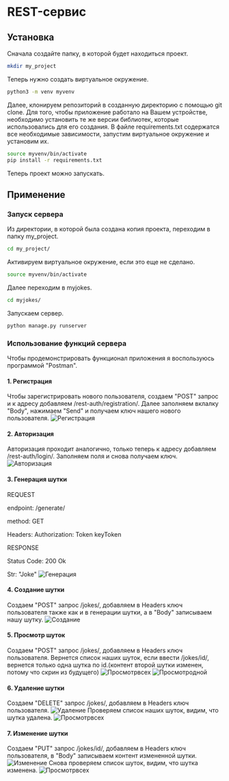 # REST-сервис
## Установка
Сначала создайте папку, в которой будет находиться проект.
```bash
mkdir my_project
```
Теперь нужно создать виртуальное окружение.
```bash
python3 -m venv myvenv
```
Далее, клонируем репозиторий в созданную директорию с помощью git clone. Для того, чтобы приложение работало на Вашем устройстве, необходимо установить те же версии библиотек, которые использовались для его создания. В файле requirements.txt содержатся все необходимые зависимости, запустим виртуальное окружение и установим их.
```bash
source myvenv/bin/activate
pip install -r requirements.txt
```
Теперь проект можно запускать.

## Применение
### Запуск сервера
Из директории, в которой была создана копия проекта, переходим в папку my_project.
```bash
cd my_project/
```
Активируем виртуальное окружение, если это еще не сделано.
```bash
source myvenv/bin/activate
```
Далее переходим в myjokes.
```bash
cd myjokes/
```
Запускаем сервер.
```bash
python manage.py runserver
```
### Использование функций сервера
Чтобы продемонстрировать функционал приложения я воспользуюсь программой "Postman".
#### 1. Регистрация
Чтобы зарегистрировать нового пользователя, создаем "POST" запрос и к адресу добавляем /rest-auth/registration/. Далее заполняем вклалку "Body", нажимаем "Send" и получаем ключ нашего нового пользователя.
![Регистрация](https://github.com/Imran-Gasanov/joke-project/raw/master/screens/1.png)
#### 2. Авторизация
Авторизация проходит аналогично, только теперь к адресу добавляем /rest-auth/login/. Заполняем поля и снова получаем ключ.
![Авторизация](https://github.com/Imran-Gasanov/joke-project/raw/master/screens/2.png)
#### 3. Генерация шутки
REQUEST

endpoint: /generate/

method: GET

Headers: Authorization: Token keyToken

RESPONSE

Status Code: 200 Ok

Str: "Joke"
![Генерация](https://github.com/Imran-Gasanov/joke-project/raw/master/screens/3.png)
#### 4. Создание шутки
Создаем "POST" запрос /jokes/, добавляем в Headers ключ пользователя также как и в генерации шутки, а в "Body" записываем нашу шутку.
![Создание](https://github.com/Imran-Gasanov/joke-project/raw/master/screens/4.png)
#### 5. Просмотр шуток
Создаем "POST" запрос /jokes/, добавляем в Headers ключ пользователя. Вернется список наших шуток, если ввести /jokes/id/, вернется только одна шутка по id.(контент второй шутки изменен, потому что скрин из будущего)
![Просмотрвсех](https://github.com/Imran-Gasanov/joke-project/raw/master/screens/5.png)
![Просмотродной](https://github.com/Imran-Gasanov/joke-project/raw/master/screens/6.png)
#### 6. Удаление шутки
Создаем "DELETE" запрос /jokes/, добавляем в Headers ключ пользователя.
![Удаление](https://github.com/Imran-Gasanov/joke-project/raw/master/screens/7.png)
Проверяем список наших шуток, видим, что шутка удалена.
![Просмотрвсех](https://github.com/Imran-Gasanov/joke-project/raw/master/screens/8.png)
#### 7. Изменение шутки
Создаем "PUT" запрос /jokes/id/, добавляем в Headers ключ пользователя, в "Body" записываем контент измененной шутки.
![Изменение](https://github.com/Imran-Gasanov/joke-project/raw/master/screens/10.png)
Снова проверяем список шуток, видим, что шутка изменена.
![Просмотрвсех](https://github.com/Imran-Gasanov/joke-project/raw/master/screens/11.png)

